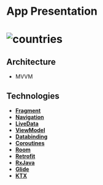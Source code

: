 # App Presentation
# ![countries](https://user-images.githubusercontent.com/83028055/187894007-af145f88-bf43-4207-b676-dae1fc005601.gif)

## Architecture
- MVVM

## Technologies
- **[Fragment](https://developer.android.com/jetpack/androidx/releases/fragment)** 
- **[Navigation](https://developer.android.com/jetpack/androidx/releases/navigation)** 
- **[LiveData](https://developer.android.com/topic/libraries/architecture/livedata)** 
- **[ViewModel](https://developer.android.com/topic/libraries/architecture/viewmodel)** 
- **[Databinding](https://developer.android.com/topic/libraries/data-binding/)** 
- **[Coroutines](https://github.com/Kotlin/kotlinx.coroutines)** 
- **[Room](https://developer.android.com/jetpack/androidx/releases/room)** 
- **[Retrofit](https://github.com/square/retrofit)** 
- **[RxJava](https://developers.google.com/maps/documentation/android-sdk/rx)**
- **[Glide](https://github.com/bumptech/glide)**
- **[KTX](https://developer.android.com/kotlin/ktx)**
